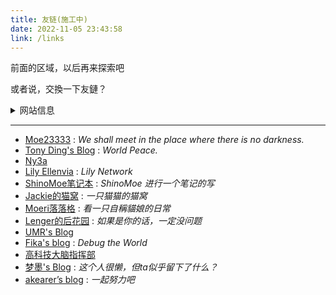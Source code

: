 ```yaml
---
title: 友链(施工中)
date: 2022-11-05 23:43:58
link: /links
---
```


前面的区域，以后再来探索吧

或者说，交換一下友鏈？

<details>
  <summary>网站信息</summary>
    <p>名称：湛蓝的调色板</p>
    <p>描述：青く滲む 青く滲む 綺麗に / 浅渗湛蓝 纵使青涩 难掩绮丽</p>
    <p>头像：https://nekoq.eu.org/images/favicon.jpg</p>
</details>


---

- [Moe23333](https://moe23333.vercel.app/) : *We shall meet in the place where there is no darkness.*
- [Tony Ding's Blog](https://blog.tonyding.net/) : *World Peace.*
- [Ny3a](https://ny3a.github.io/)
- [Lily Ellenvia](https://lilynet.work/) : *Lily Network*
- [ShinoMoe笔记本](https://shinomoe.xyz/) : *ShinoMoe 进行一个笔记的写*
- [Jackie的猫窝](https://jackiecat.top/) : *一只猫猫的猫窝*
- [Moeri落落格](https://blog.bakalu.cyou/) : *看一只自稱貓娘的日常*
- [Lenger的后花园](https://spookerv5.github.io/) : *如果是你的话，一定没问题*
- [UMR's Blog](https://www.umr.wiki/)
- [Fika's blog](https://fika.ink/) : *Debug the World*
- [高科技大脑指挥部](https://hightechbrain.ml/)
- [梦墨's Blog](https://blog.dreamo.ink/) : *这个人很懒，但ta似乎留下了什么？*
- [akearer’s blog](https://akearer.eu.org/) : *一起努力吧*

<!-- 正在播放 [【Meyer】The Federations Theme）](https://music.163.com/song?id=1436226764) -->
